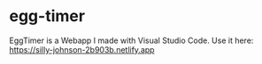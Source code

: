 # egg-timer
EggTimer is a Webapp I made with Visual Studio Code.
Use it here: https://silly-johnson-2b903b.netlify.app
